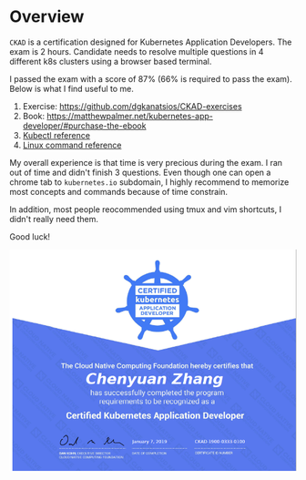 # Overview

`CKAD` is a certification designed for Kubernetes Application Developers. The exam is 2 hours. Candidate needs to resolve multiple questions in 4 different k8s clusters using a browser based terminal.

I passed the exam with a score of 87% (66% is required to pass the exam). Below is what I find useful to me.

1. Exercise: https://github.com/dgkanatsios/CKAD-exercises
2. Book: https://matthewpalmer.net/kubernetes-app-developer/#purchase-the-ebook
3. [Kubectl reference](kubectl.md)
4. [Linux command reference](tip.md)

My overall experience is that time is very precious during the exam. I ran out of time and didn't finish 3 questions. Even though one can open a chrome tab to `kubernetes.io` subdomain, I highly recommend to memorize most concepts and commands because of time constrain.

In addition, most people reocommended using tmux and vim shortcuts, I didn't really need them.

Good luck!

![certificate](certificate.png)
